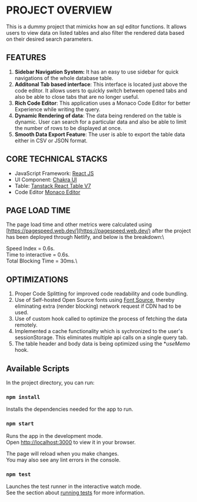 # PROJECT OVERVIEW

This is a dummy project that mimicks how an sql editor functions. It allows users to view data on listed tables and also filter the rendered data based on their desired search parameters.

## FEATURES

1. **Sidebar Navigation System:** It has an easy to use sidebar for quick navigations of the whole database table.
2. **Additonal Tab based interface**: This interface is located just above the code editor. It allows users to quickly switch between opened tabs and also be able to close tabs that are no longer useful.
3. **Rich Code Editor**: This application uses a Monaco Code Editor for better Experience while writing the query.
4. **Dynamic Rendering of data**: The data being rendered on the table is dynamic. User can search for a particular data and also be able to limit the number of rows to be displayed at once.
5. **Smooth Data Export Feature**: The user is able to export the table data either in CSV or JSON format.

## CORE TECHNICAL STACKS

- JavaScript Framework: [React JS](https://facebook.github.io/create-react-app)
- UI Component: [Chakra UI](https://chakra-ui.com/)
- Table: [Tanstack React Table V7](https://react-table-v7.tanstack.com/)
- Code Editor [Monaco Editor](https://www.npmjs.com/package/@monaco-editor/react)

## PAGE LOAD TIME

The page load time and other metrics were calculated using [https://pagespeed.web.dev/](https://pagespeed.web.dev/) after the project has been deployed through Netlify, and below is the breakdown:\

Speed Index = 0.6s.\
Time to interactive = 0.6s.\
Total Blocking Time = 30ms.\

## OPTIMIZATIONS

1. Proper Code Splitting for improved code readability and code bundling.
2. Use of Self-hosted Open Source fonts using [Font Source](https://fontsource.org/fonts/poppins), thereby eliminating extra (render blocking) network request if CDN had to be used.
3. Use of custom hook called to optimize the process of fetching the data remotely.
4. Implemented a cache functionality which is sychronized to the user's sessionStorage. This eliminates multiple api calls on a single query tab.
5. The table header and body data is being optimized using the \*_useMemo_ hook.

## Available Scripts

In the project directory, you can run:

### `npm install`

Installs the dependencies needed for the app to run.

### `npm start`

Runs the app in the development mode.\
Open [http://localhost:3000](http://localhost:3000) to view it in your browser.

The page will reload when you make changes.\
You may also see any lint errors in the console.

### `npm test`

Launches the test runner in the interactive watch mode.\
See the section about [running tests](https://facebook.github.io/create-react-app/docs/running-tests) for more information.
